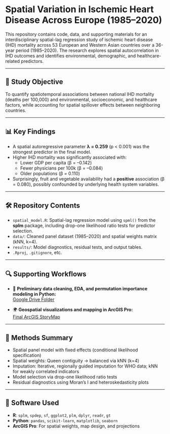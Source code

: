 # Spatial Variation in Ischemic Heart Disease Across Europe (1985–2020)

This repository contains code, data, and supporting materials for an interdisciplinary spatial-lag regression study of ischemic heart disease (IHD) mortality across 53 European and Western Asian countries over a 36-year period (1985–2020). The research explores spatial autocorrelation in IHD outcomes and identifies environmental, demographic, and healthcare-related predictors.

---

## 📌 Study Objective

To quantify spatiotemporal associations between national IHD mortality (deaths per 100,000) and environmental, socioeconomic, and healthcare factors, while accounting for spatial spillover effects between neighboring countries.

---

## 📊 Key Findings

- A spatial autoregressive parameter **λ = 0.259** (p < 0.001) was the strongest predictor in the final model.
- Higher IHD mortality was significantly associated with:
  - Lower GDP per capita (β = –0.142)
  - Fewer physicians per 100k (β = –0.084)
  - Older populations (β = 0.110)
- Surprisingly, fruit and vegetable availability had a **positive** association (β = 0.080), possibly confounded by underlying health system variables.

---

## 🛠️ Repository Contents

- `spatial_model.R`: Spatial-lag regression model using `spml()` from the **splm** package, including drop-one likelihood ratio tests for predictor selection.
- `data/`: Cleaned panel dataset (1985–2020) and spatial weights matrix (kNN, k=4).
- `results/`: Model diagnostics, residual tests, and output tables.
- `.Rproj`, `.gitignore`, etc.

---

## 🔍 Supporting Workflows

- 🐍 **Preliminary data cleaning, EDA, and permutation importance modeling in Python:**  
  [Google Drive Folder](https://drive.google.com/drive/u/0/folders/11MoZeozmnmw7EGVAgh7-9OGg0eAruyXh)

- 🌍 **Geospatial visualizations and mapping in ArcGIS Pro:**  
  [Final ArcGIS StoryMap](https://arcg.is/0KCbje)

---

## 🧪 Methods Summary

- Spatial panel model with fixed effects (conditional likelihood specification)
- Spatial weights: Queen contiguity → balanced via kNN (k=4)
- Imputation: Iterative, regionally guided imputation for WHO data; kNN for weakly correlated indicators
- Model selection via drop-one likelihood ratio tests
- Residual diagnostics using Moran’s I and heteroskedasticity plots

---

## 🧬 Software Used

- **R**: `splm`, `spdep`, `sf`, `ggplot2`, `plm`, `dplyr`, `readr`, `gt`
- **Python**: `pandas`, `scikit-learn`, `matplotlib`, `seaborn`
- **ArcGIS Pro**: For spatial weights, map design, and projections

